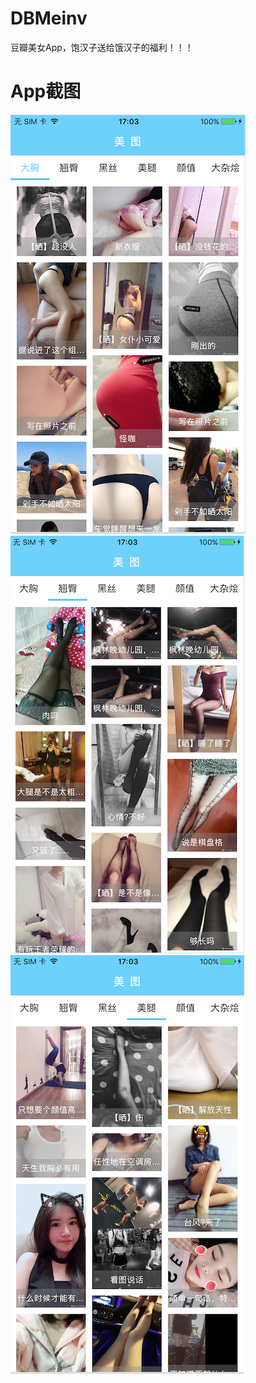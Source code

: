 # DBMeinv
豆瓣美女App，饱汉子送给饿汉子的福利！！！

# App截图

 ![image](https://github.com/Lorwy/DBMeinv/blob/master/Snapshot/WX20171122-170611.png)
 ![image](https://github.com/Lorwy/DBMeinv/blob/master/Snapshot/WX20171122-170712.png)
 ![image](https://github.com/Lorwy/DBMeinv/blob/master/Snapshot/WX20171122-170734.png)
